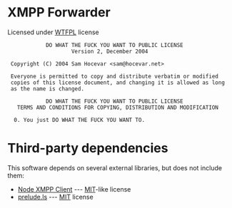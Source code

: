XMPP Forwarder
==============

Licensed under [WTFPL](http://www.wtfpl.net/) license

```
            DO WHAT THE FUCK YOU WANT TO PUBLIC LICENSE
                    Version 2, December 2004

 Copyright (C) 2004 Sam Hocevar <sam@hocevar.net>

 Everyone is permitted to copy and distribute verbatim or modified
 copies of this license document, and changing it is allowed as long
 as the name is changed.

            DO WHAT THE FUCK YOU WANT TO PUBLIC LICENSE
   TERMS AND CONDITIONS FOR COPYING, DISTRIBUTION AND MODIFICATION

  0. You just DO WHAT THE FUCK YOU WANT TO.
```

Third-party dependencies
========================

This software depends on several external libraries, but does not include them:

* [Node XMPP Client](https://github.com/node-xmpp/node-xmpp-client/blob/master/LICENSE) --- [MIT](https://opensource.org/licenses/MIT)-like license
* [prelude.ls](https://github.com/gkz/prelude-ls/blob/master/LICENSE) --- [MIT](https://opensource.org/licenses/MIT) license
